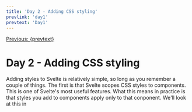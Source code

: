 ```yaml
---
title: 'Day 2 - Adding CSS styling'
prevlink: 'day1'
prevtext: 'Day1'
---
```


<p class="nav-links">
<a href="/{prevlink}">Previous: {prevtext}</a>
<!-- <a href="/{nextlink}">Next: {nexttext}</a> -->
</p>

# Day 2 - Adding CSS styling

Adding styles to Svelte is relatively simple, so long as you remember a couple of things. The first is that Svelte scopes CSS styles to components. This is one of Svelte's most useful features. What this means in practice is that styles you add to components apply only to that conponent. We'll look at this in
